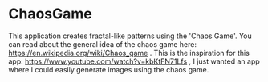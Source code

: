 # ChaosGame
This application creates fractal-like patterns using the 'Chaos Game'.
You can read about the general idea of the chaos game here: https://en.wikipedia.org/wiki/Chaos_game .
This is the inspiration for this app: https://www.youtube.com/watch?v=kbKtFN71Lfs , I just wanted an app where I could easily generate images using the chaos game.

